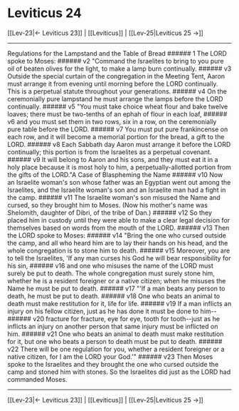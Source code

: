 # Leviticus 24

[[Lev-23|← Leviticus 23]] | [[Leviticus]] | [[Lev-25|Leviticus 25 →]]
***

Regulations for the Lampstand and the Table of Bread ###### 1 The LORD spoke to Moses: ###### v2 "Command the Israelites to bring to you pure oil of beaten olives for the light, to make a lamp burn continually. ###### v3 Outside the special curtain of the congregation in the Meeting Tent, Aaron must arrange it from evening until morning before the LORD continually. This is a perpetual statute throughout your generations. ###### v4 On the ceremonially pure lampstand he must arrange the lamps before the LORD continually. ###### v5 "You must take choice wheat flour and bake twelve loaves; there must be two-tenths of an ephah of flour in each loaf, ###### v6 and you must set them in two rows, six in a row, on the ceremonially pure table before the LORD. ###### v7 You must put pure frankincense on each row, and it will become a memorial portion for the bread, a gift to the LORD. ###### v8 Each Sabbath day Aaron must arrange it before the LORD continually; this portion is from the Israelites as a perpetual covenant. ###### v9 It will belong to Aaron and his sons, and they must eat it in a holy place because it is most holy to him, a perpetually-allotted portion from the gifts of the LORD."A Case of Blaspheming the Name ###### v10 Now an Israelite woman's son whose father was an Egyptian went out among the Israelites, and the Israelite woman's son and an Israelite man had a fight in the camp. ###### v11 The Israelite woman's son misused the Name and cursed, so they brought him to Moses. (Now his mother's name was Shelomith, daughter of Dibri, of the tribe of Dan.) ###### v12 So they placed him in custody until they were able to make a clear legal decision for themselves based on words from the mouth of the LORD. ###### v13 Then the LORD spoke to Moses: ###### v14 "Bring the one who cursed outside the camp, and all who heard him are to lay their hands on his head, and the whole congregation is to stone him to death. ###### v15 Moreover, you are to tell the Israelites, 'If any man curses his God he will bear responsibility for his sin, ###### v16 and one who misuses the name of the LORD must surely be put to death. The whole congregation must surely stone him, whether he is a resident foreigner or a native citizen; when he misuses the Name he must be put to death. ###### v17 "'If a man beats any person to death, he must be put to death. ###### v18 One who beats an animal to death must make restitution for it, life for life. ###### v19 If a man inflicts an injury on his fellow citizen, just as he has done it must be done to him-- ###### v20 fracture for fracture, eye for eye, tooth for tooth--just as he inflicts an injury on another person that same injury must be inflicted on him. ###### v21 One who beats an animal to death must make restitution for it, but one who beats a person to death must be put to death. ###### v22 There will be one regulation for you, whether a resident foreigner or a native citizen, for I am the LORD your God.'" ###### v23 Then Moses spoke to the Israelites and they brought the one who cursed outside the camp and stoned him with stones. So the Israelites did just as the LORD had commanded Moses.

***
[[Lev-23|← Leviticus 23]] | [[Leviticus]] | [[Lev-25|Leviticus 25 →]]

